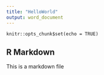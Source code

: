 ```yaml
---
title: "HelloWorld"
output: word_document
---
```


```{r setup, include=FALSE}
knitr::opts_chunk$set(echo = TRUE)
```

## R Markdown
This is a markdown file

